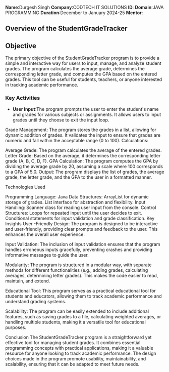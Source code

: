 **Name**:Durgesh Singh
**Company**:CODTECH IT SOLUTIONS
**ID**:
**Domain**:JAVA PROGRAMMING
**Duration**:December to January 2024-25
**Mentor**:


## Overview of the StudentGradeTracker

## Objective

The primary objective of the StudentGradeTracker program is to provide a simple and interactive way for users to input, manage, and analyze student grades. The program calculates the average grade, determines the corresponding letter grade, and computes the GPA based on the entered grades. This tool can be useful for students, teachers, or anyone interested in tracking academic performance.

### Key Activities

- **User Input**:The program prompts the user to enter the student's name and grades for various subjects or assignments.
                 It allows users to input grades until they choose to exit the input loop.

Grade Management:
The program stores the grades in a list, allowing for dynamic addition of grades.
It validates the input to ensure that grades are numeric and fall within the acceptable range (0 to 100).
Calculations:

Average Grade: The program calculates the average of the entered grades.
Letter Grade: Based on the average, it determines the corresponding letter grade (A, B, C, D, F).
GPA Calculation: The program computes the GPA by dividing the average grade by 20, assuming a scale where 100 corresponds to a GPA of 5.0.
Output:
The program displays the list of grades, the average grade, the letter grade, and the GPA to the user in a formatted manner.

Technologies Used 

Programming Language: Java
Data Structures:
ArrayList for dynamic storage of grades.
List interface for abstraction and flexibility.
Input Handling: Scanner class for reading user input from the console.
Control Structures:
Loops for repeated input until the user decides to exit.
Conditional statements for input validation and grade classification.
Key Insights
User -Friendly Design: The program is designed to be interactive and user-friendly, providing clear prompts and feedback to the user. This enhances the overall user experience.

Input Validation: The inclusion of input validation ensures that the program handles erroneous inputs gracefully, preventing crashes and providing informative messages to guide the user.

Modularity: The program is structured in a modular way, with separate methods for different functionalities (e.g., adding grades, calculating averages, determining letter grades). This makes the code easier to read, maintain, and extend.

Educational Tool: This program serves as a practical educational tool for students and educators, allowing them to track academic performance and understand grading systems.

Scalability: The program can be easily extended to include additional features, such as saving grades to a file, calculating weighted averages, or handling multiple students, making it a versatile tool for educational purposes.

Conclusion
The StudentGradeTracker program is a straightforward yet effective tool for managing student grades. It combines essential programming concepts with practical applications, making it a valuable resource for anyone looking to track academic performance. The design choices made in the program promote usability, maintainability, and scalability, ensuring that it can be adapted to meet future needs.



